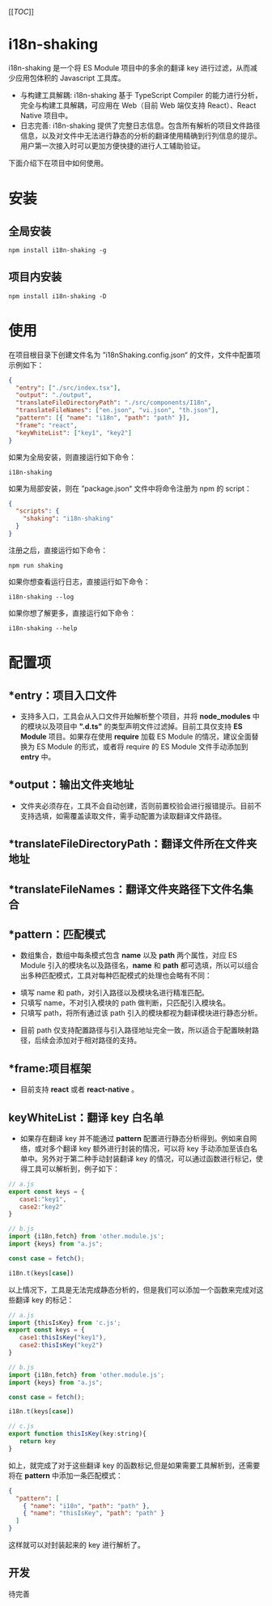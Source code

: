 [[_TOC_]]

# i18n-shaking

i18n-shaking 是一个将 ES Module 项目中的多余的翻译 key 进行过滤，从而减少应用包体积的 Javascript 工具库。

- 与构建工具解耦: i18n-shaking 基于 TypeScript Compiler 的能力进行分析，完全与构建工具解耦，可应用在 Web（目前 Web 端仅支持 React）、React Native 项目中。
- 日志完善: i18n-shaking 提供了完整日志信息。包含所有解析的项目文件路径信息，以及对文件中无法进行静态的分析的翻译使用精确到行列信息的提示。用户第一次接入时可以更加方便快捷的进行人工辅助验证。

下面介绍下在项目中如何使用。

# 安装

## 全局安装

```
npm install i18n-shaking -g
```

## 项目内安装

```
npm install i18n-shaking -D
```

# 使用

在项目根目录下创建文件名为 ”i18nShaking.config.json“ 的文件，文件中配置项示例如下：

```json
{
  "entry": ["./src/index.tsx"],
  "output": "./output",
  "translateFileDirectoryPath": "./src/components/I18n",
  "translateFileNames": ["en.json", "vi.json", "th.json"],
  "pattern": [{ "name": "i18n", "path": "path" }],
  "frame": "react",
  "keyWhiteList": ["key1", "key2"]
}
```

如果为全局安装，则直接运行如下命令：

```
i18n-shaking
```

如果为局部安装，则在 ”package.json“ 文件中将命令注册为 npm 的 script：

```json
{
  "scripts": {
    "shaking": "i18n-shaking"
  }
}
```

注册之后，直接运行如下命令：

```
npm run shaking
```

如果你想查看运行日志，直接运行如下命令：

```
i18n-shaking --log
```

如果你想了解更多，直接运行如下命令：

```
i18n-shaking --help
```

# 配置项

## \*entry：项目入口文件

- 支持多入口，工具会从入口文件开始解析整个项目，并将 **node_modules** 中的模块以及项目中 **".d.ts"** 的类型声明文件过滤掉。目前工具仅支持 **ES Module** 项目。如果存在使用 **require** 加载 ES Module 的情况，建议全面替换为 ES Module 的形式，或者将 require 的 ES Module 文件手动添加到 **entry** 中。

## \*output：输出文件夹地址

- 文件夹必须存在，工具不会自动创建，否则前置校验会进行报错提示。目前不支持选填，如需覆盖读取文件，需手动配置为读取翻译文件路径。

## \*translateFileDirectoryPath：翻译文件所在文件夹地址

## \*translateFileNames：翻译文件夹路径下文件名集合

## \*pattern：匹配模式

- 数组集合，数组中每条模式包含 **name** 以及 **path** 两个属性，对应 ES Module 引入的模块名以及路径名，**name** 和 **path** 都可选填，所以可以组合出多种匹配模式，工具对每种匹配模式的处理也会略有不同：

* 填写 name 和 path，对引入路径以及模块名进行精准匹配。
* 只填写 name，不对引入模块的 path 做判断，只匹配引入模块名。
* 只填写 path，将所有通过该 path 引入的模块都视为翻译模块进行静态分析。

- 目前 path 仅支持配置路径与引入路径地址完全一致，所以适合于配置映射路径，后续会添加对于相对路径的支持。

## \*frame:项目框架

- 目前支持 **react** 或者 **react-native** 。

## keyWhiteList：翻译 key 白名单

- 如果存在翻译 key 并不能通过 **pattern** 配置进行静态分析得到。例如来自网络，或对多个翻译 key 额外进行封装的情况，可以将 key 手动添加至该白名单中。另外对于第二种手动封装翻译 key 的情况，可以通过函数进行标记，使得工具可以解析到，例子如下：

```javascript
// a.js
export const keys = {
   case1:"key1",
   case2:"key2"
}

// b.js
import {i18n,fetch} from 'other.module.js';
import {keys} from "a.js";

const case = fetch();

i18n.t(keys[case])
```

以上情况下，工具是无法完成静态分析的，但是我们可以添加一个函数来完成对这些翻译 key 的标记：

```javascript
// a.js
import {thisIsKey} from 'c.js';
export const keys = {
   case1:thisIsKey("key1"),
   case2:thisIsKey("key2")
}

// b.js
import {i18n,fetch} from 'other.module.js';
import {keys} from "a.js";

const case = fetch();

i18n.t(keys[case])

// c.js
export function thisIsKey(key:string){
   return key
}
```

如上，就完成了对于这些翻译 key 的函数标记,但是如果需要工具解析到，还需要将在 **pattern** 中添加一条匹配模式：

```json
{
  "pattern": [
    { "name": "i18n", "path": "path" },
    { "name": "thisIsKey", "path": "path" }
  ]
}
```

这样就可以对封装起来的 key 进行解析了。

## 开发

待完善
